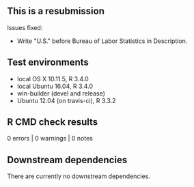 ## This is a resubmission

Issues fixed:

* Write "U.S." before Bureau of Labor Statistics in Description.

## Test environments
* local OS X 10.11.5, R 3.4.0
* local Ubuntu 16.04, R 3.4.0
* win-builder (devel and release)
* Ubuntu 12.04 (on travis-ci), R 3.3.2


## R CMD check results
0 errors | 0 warnings | 0 notes


## Downstream dependencies
There are currently no downstream dependencies.